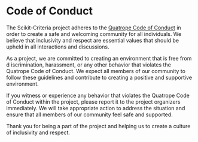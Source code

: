 # Code of Conduct

The Scikit-Criteria project adheres to the
[Quatrope Code of Conduct](https://www.quatrope.org/coc) in order to create a
safe and welcoming community for all individuals. We believe that inclusivity
and respect are essential values that should be upheld in all interactions and
discussions.

As a project, we are committed to creating an environment that is free from d
iscrimination, harassment, or any other behavior that violates the Quatrope
Code of Conduct. We expect all members of our community to follow these
guidelines and contribute to creating a positive and supportive environment.

If you witness or experience any behavior that violates the Quatrope Code of
Conduct within the project, please report it to the project organizers
immediately. We will take appropriate action to address the situation and
ensure that all members of our community feel safe and supported.

Thank you for being a part of the project and helping us to create a culture
of inclusivity and respect.

